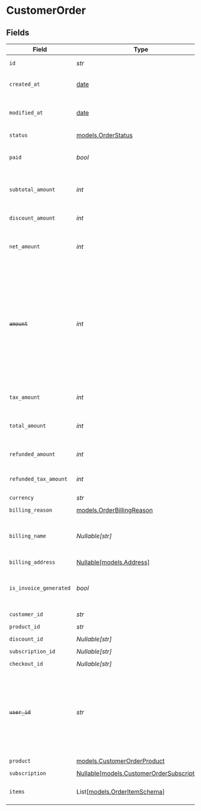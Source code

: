 # CustomerOrder


## Fields

| Field                                                                                                                                                                       | Type                                                                                                                                                                        | Required                                                                                                                                                                    | Description                                                                                                                                                                 | Example                                                                                                                                                                     |
| --------------------------------------------------------------------------------------------------------------------------------------------------------------------------- | --------------------------------------------------------------------------------------------------------------------------------------------------------------------------- | --------------------------------------------------------------------------------------------------------------------------------------------------------------------------- | --------------------------------------------------------------------------------------------------------------------------------------------------------------------------- | --------------------------------------------------------------------------------------------------------------------------------------------------------------------------- |
| `id`                                                                                                                                                                        | *str*                                                                                                                                                                       | :heavy_check_mark:                                                                                                                                                          | The ID of the object.                                                                                                                                                       |                                                                                                                                                                             |
| `created_at`                                                                                                                                                                | [date](https://docs.python.org/3/library/datetime.html#date-objects)                                                                                                        | :heavy_check_mark:                                                                                                                                                          | Creation timestamp of the object.                                                                                                                                           |                                                                                                                                                                             |
| `modified_at`                                                                                                                                                               | [date](https://docs.python.org/3/library/datetime.html#date-objects)                                                                                                        | :heavy_check_mark:                                                                                                                                                          | Last modification timestamp of the object.                                                                                                                                  |                                                                                                                                                                             |
| `status`                                                                                                                                                                    | [models.OrderStatus](../models/orderstatus.md)                                                                                                                              | :heavy_check_mark:                                                                                                                                                          | N/A                                                                                                                                                                         |                                                                                                                                                                             |
| `paid`                                                                                                                                                                      | *bool*                                                                                                                                                                      | :heavy_check_mark:                                                                                                                                                          | Whether the order has been paid for.                                                                                                                                        | true                                                                                                                                                                        |
| `subtotal_amount`                                                                                                                                                           | *int*                                                                                                                                                                       | :heavy_check_mark:                                                                                                                                                          | Amount in cents, before discounts and taxes.                                                                                                                                |                                                                                                                                                                             |
| `discount_amount`                                                                                                                                                           | *int*                                                                                                                                                                       | :heavy_check_mark:                                                                                                                                                          | Discount amount in cents.                                                                                                                                                   |                                                                                                                                                                             |
| `net_amount`                                                                                                                                                                | *int*                                                                                                                                                                       | :heavy_check_mark:                                                                                                                                                          | Amount in cents, after discounts but before taxes.                                                                                                                          |                                                                                                                                                                             |
| ~~`amount`~~                                                                                                                                                                | *int*                                                                                                                                                                       | :heavy_check_mark:                                                                                                                                                          | : warning: ** DEPRECATED **: This will be removed in a future release, please migrate away from it as soon as possible.<br/><br/>Amount in cents, after discounts but before taxes. |                                                                                                                                                                             |
| `tax_amount`                                                                                                                                                                | *int*                                                                                                                                                                       | :heavy_check_mark:                                                                                                                                                          | Sales tax amount in cents.                                                                                                                                                  |                                                                                                                                                                             |
| `total_amount`                                                                                                                                                              | *int*                                                                                                                                                                       | :heavy_check_mark:                                                                                                                                                          | Amount in cents, after discounts and taxes.                                                                                                                                 |                                                                                                                                                                             |
| `refunded_amount`                                                                                                                                                           | *int*                                                                                                                                                                       | :heavy_check_mark:                                                                                                                                                          | Amount refunded in cents.                                                                                                                                                   |                                                                                                                                                                             |
| `refunded_tax_amount`                                                                                                                                                       | *int*                                                                                                                                                                       | :heavy_check_mark:                                                                                                                                                          | Sales tax refunded in cents.                                                                                                                                                |                                                                                                                                                                             |
| `currency`                                                                                                                                                                  | *str*                                                                                                                                                                       | :heavy_check_mark:                                                                                                                                                          | N/A                                                                                                                                                                         |                                                                                                                                                                             |
| `billing_reason`                                                                                                                                                            | [models.OrderBillingReason](../models/orderbillingreason.md)                                                                                                                | :heavy_check_mark:                                                                                                                                                          | N/A                                                                                                                                                                         |                                                                                                                                                                             |
| `billing_name`                                                                                                                                                              | *Nullable[str]*                                                                                                                                                             | :heavy_check_mark:                                                                                                                                                          | The name of the customer that should appear on the invoice.                                                                                                                 |                                                                                                                                                                             |
| `billing_address`                                                                                                                                                           | [Nullable[models.Address]](../models/address.md)                                                                                                                            | :heavy_check_mark:                                                                                                                                                          | N/A                                                                                                                                                                         |                                                                                                                                                                             |
| `is_invoice_generated`                                                                                                                                                      | *bool*                                                                                                                                                                      | :heavy_check_mark:                                                                                                                                                          | Whether an invoice has been generated for this order.                                                                                                                       |                                                                                                                                                                             |
| `customer_id`                                                                                                                                                               | *str*                                                                                                                                                                       | :heavy_check_mark:                                                                                                                                                          | N/A                                                                                                                                                                         |                                                                                                                                                                             |
| `product_id`                                                                                                                                                                | *str*                                                                                                                                                                       | :heavy_check_mark:                                                                                                                                                          | N/A                                                                                                                                                                         |                                                                                                                                                                             |
| `discount_id`                                                                                                                                                               | *Nullable[str]*                                                                                                                                                             | :heavy_check_mark:                                                                                                                                                          | N/A                                                                                                                                                                         |                                                                                                                                                                             |
| `subscription_id`                                                                                                                                                           | *Nullable[str]*                                                                                                                                                             | :heavy_check_mark:                                                                                                                                                          | N/A                                                                                                                                                                         |                                                                                                                                                                             |
| `checkout_id`                                                                                                                                                               | *Nullable[str]*                                                                                                                                                             | :heavy_check_mark:                                                                                                                                                          | N/A                                                                                                                                                                         |                                                                                                                                                                             |
| ~~`user_id`~~                                                                                                                                                               | *str*                                                                                                                                                                       | :heavy_check_mark:                                                                                                                                                          | : warning: ** DEPRECATED **: This will be removed in a future release, please migrate away from it as soon as possible.                                                     |                                                                                                                                                                             |
| `product`                                                                                                                                                                   | [models.CustomerOrderProduct](../models/customerorderproduct.md)                                                                                                            | :heavy_check_mark:                                                                                                                                                          | N/A                                                                                                                                                                         |                                                                                                                                                                             |
| `subscription`                                                                                                                                                              | [Nullable[models.CustomerOrderSubscription]](../models/customerordersubscription.md)                                                                                        | :heavy_check_mark:                                                                                                                                                          | N/A                                                                                                                                                                         |                                                                                                                                                                             |
| `items`                                                                                                                                                                     | List[[models.OrderItemSchema](../models/orderitemschema.md)]                                                                                                                | :heavy_check_mark:                                                                                                                                                          | Line items composing the order.                                                                                                                                             |                                                                                                                                                                             |